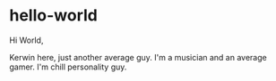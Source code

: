 # hello-world

Hi World,

Kerwin here, just another average guy. I'm a musician and an average gamer. I'm chill personality guy.
